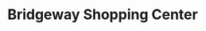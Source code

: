 ---
title: "Bridgeway Shopping Center"
url: /joro-orok/bridgeway-shopping-center/
shop: Einkaufszentrum
---